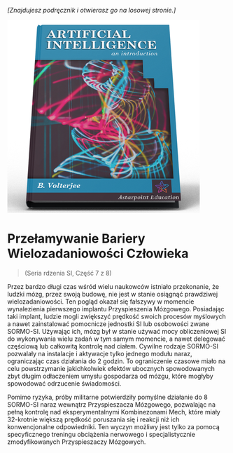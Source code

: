 *[Znajdujesz podręcznik i otwierasz go na losowej stronie.]*

![Podręcznik SI](/resources/lore/textbookAI440.png)
# Przełamywanie Bariery Wielozadaniowości Człowieka
> (Seria rdzenia SI, Część 7 z 8)

Przez bardzo długi czas wśród wielu naukowców istniało przekonanie, że ludzki mózg, przez swoją budowę, nie jest w stanie osiągnąć prawdziwej wielozadaniowości. Ten pogląd okazał się fałszywy w momencie wynalezienia pierwszego implantu Przyspieszenia Mózgowego. Posiadając taki implant, ludzie mogli zwiększyć prędkość swoich procesów myślowych a nawet zainstalować pomocnicze jednostki SI lub osobowości zwane SORMO-SI. Używając ich, mózg był w stanie używać mocy obliczeniowej SI do wykonywania wielu zadań w tym samym momencie, a nawet delegować częściową lub całkowitą kontrolę nad ciałem. Cywilne rodzaje SORMO-SI pozwalały na instalacje i aktywacje tylko jednego modułu naraz, ograniczając czas działania do 2 godzin. To ograniczenie czasowe miało na celu powstrzymanie jakichkolwiek efektów ubocznych spowodowanych zbyt długim odłaczeniem umysłu gospodarza od mózgu, które mogłyby spowodować odrzucenie świadomości.

Pomimo ryzyka, próby militarne potwierdziły pomyślne działanie do 8 SORMO-SI naraz wewnątrz Przyspieszacza Mózgowego, pozwalając na pełną kontrolę nad eksperymentalnymi Kombinezonami Mech, które miały 32-krotnie większą prędkość poruszania się i reakcji niż ich konwencjonalne odpowiedniki. Ten wyczyn możliwy jest tylko za pomocą specyficznego treningu obciążenia nerwowego i specjalistycznie zmodyfikowanych Przyspieszaczy Mózgowych.
